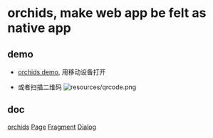 # orchids, make web app be felt as native app

## demo

* [orchids demo](http://senntyou.github.io/orchids/), 用移动设备打开

* 或者扫描二维码
![resources/qrcode.png](1.png)

## doc

[orchids](./doc/orchids.md)
[Page](./doc/page.md)
[Fragment](./doc/fragment.md)
[Dialog](./doc/dialog.md)

